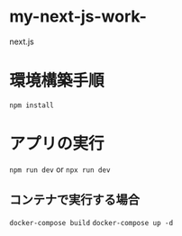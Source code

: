# my-next-js-work-
next.js

# 環境構築手順
`npm install`

# アプリの実行
`npm run dev` or `npx run dev`
## コンテナで実行する場合
`docker-compose build`
`docker-compose up -d`
